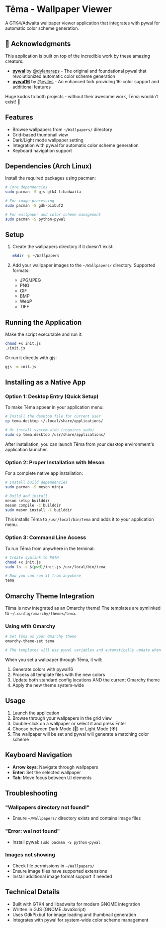 # Tēma - Wallpaper Viewer

A GTK4/Adwaita wallpaper viewer application that integrates with pywal for automatic color scheme generation.

## 🙏 Acknowledgments

This application is built on top of the incredible work by these amazing creators:

- **[pywal](https://github.com/dylanaraps/pywal)** by [@dylanaraps](https://github.com/dylanaraps) - The original and foundational pywal that revolutionized automatic color scheme generation
- **[pywal16](https://github.com/eylles/pywal16)** by [@eylles](https://github.com/eylles) - An enhanced fork providing 16-color support and additional features

Huge kudos to both projects - without their awesome work, Tēma wouldn't exist! 🎨

## Features

- Browse wallpapers from `~/Wallpapers/` directory
- Grid-based thumbnail view
- Dark/Light mode wallpaper setting
- Integration with pywal for automatic color scheme generation
- Keyboard navigation support

## Dependencies (Arch Linux)

Install the required packages using pacman:

```bash
# Core dependencies
sudo pacman -S gjs gtk4 libadwaita

# For image processing
sudo pacman -S gdk-pixbuf2

# For wallpaper and color scheme management
sudo pacman -S python-pywal
```

## Setup

1. Create the wallpapers directory if it doesn't exist:
   ```bash
   mkdir -p ~/Wallpapers
   ```

2. Add your wallpaper images to the `~/Wallpapers/` directory. Supported formats:
   - JPG/JPEG
   - PNG
   - GIF
   - BMP
   - WebP
   - TIFF

## Running the Application

Make the script executable and run it:

```bash
chmod +x init.js
./init.js
```

Or run it directly with gjs:

```bash
gjs -m init.js
```

## Installing as a Native App

### Option 1: Desktop Entry (Quick Setup)

To make Tēma appear in your application menu:

```bash
# Install the desktop file for current user
cp tema.desktop ~/.local/share/applications/

# Or install system-wide (requires sudo)
sudo cp tema.desktop /usr/share/applications/
```

After installation, you can launch Tēma from your desktop environment's application launcher.

### Option 2: Proper Installation with Meson

For a complete native app installation:

```bash
# Install build dependencies
sudo pacman -S meson ninja

# Build and install
meson setup builddir
meson compile -C builddir
sudo meson install -C builddir
```

This installs Tēma to `/usr/local/bin/tema` and adds it to your application menu.

### Option 3: Command Line Access

To run Tēma from anywhere in the terminal:

```bash
# Create symlink to PATH
chmod +x init.js
sudo ln -s $(pwd)/init.js /usr/local/bin/tema

# Now you can run it from anywhere
tema
```

## Omarchy Theme Integration

Tēma is now integrated as an Omarchy theme! The templates are symlinked to `~/.config/omarchy/themes/tema`.

### Using with Omarchy

```bash
# Set Tēma as your Omarchy theme
omarchy-theme-set tema

# The templates will use pywal variables and automatically update when you change wallpapers
```

When you set a wallpaper through Tēma, it will:
1. Generate colors with pywal16
2. Process all template files with the new colors
3. Update both standard config locations AND the current Omarchy theme
4. Apply the new theme system-wide

## Usage

1. Launch the application
2. Browse through your wallpapers in the grid view
3. Double-click on a wallpaper or select it and press Enter
4. Choose between Dark Mode (🌙) or Light Mode (☀️)
5. The wallpaper will be set and pywal will generate a matching color scheme

## Keyboard Navigation

- **Arrow keys**: Navigate through wallpapers
- **Enter**: Set the selected wallpaper
- **Tab**: Move focus between UI elements

## Troubleshooting

### "Wallpapers directory not found!"
- Ensure `~/Wallpapers/` directory exists and contains image files

### "Error: wal not found"
- Install pywal: `sudo pacman -S python-pywal`

### Images not showing
- Check file permissions in `~/Wallpapers/`
- Ensure image files have supported extensions
- Install additional image format support if needed

## Technical Details

- Built with GTK4 and libadwaita for modern GNOME integration
- Written in GJS (GNOME JavaScript)
- Uses GdkPixbuf for image loading and thumbnail generation
- Integrates with pywal for system-wide color scheme management

